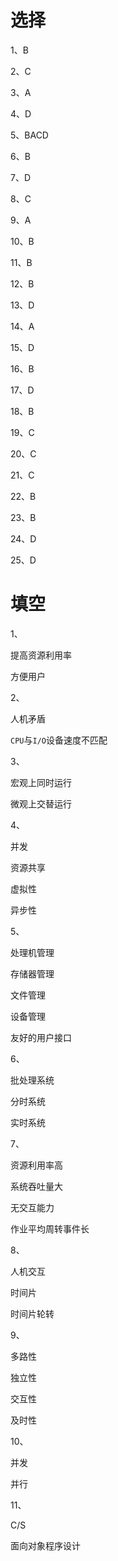 # 选择
1、B 

2、C

3、A

4、D

5、BACD

6、B

7、D

8、C

9、A

10、B




11、B

12、B

13、D

14、A

15、D

16、B

17、D

18、B

19、C

20、C



21、C

22、B

23、B

24、D

25、D


# 填空

1、

提高资源利用率

方便用户

2、

人机矛盾

`CPU`与`I/O`设备速度不匹配

3、

宏观上同时运行

微观上交替运行

4、

并发

资源共享

虚拟性

异步性

5、

处理机管理

存储器管理

文件管理

设备管理

友好的用户接口

6、

批处理系统

分时系统

实时系统

7、

资源利用率高

系统吞吐量大

无交互能力

作业平均周转事件长

8、

人机交互

时间片

时间片轮转

9、

多路性

独立性

交互性

及时性

10、

并发

并行

11、

C/S

面向对象程序设计
